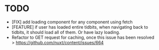 # TODO

- [FIX] add loading component for any component using fetch
- [FEATURE] if user has loaded entire tidbits, when navigating back to tidbits, it should load all of them. Or have lazy loading.
- Refactor to GET request for caching, once this issue has been resolved > https://github.com/nuxt/content/issues/664
